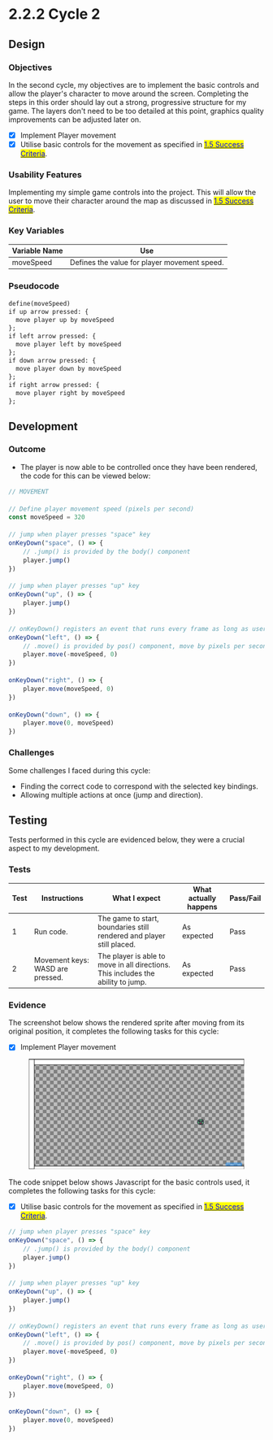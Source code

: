 # 2.2.2 Cycle 2

## Design

### Objectives

In the second cycle, my objectives are to implement the basic controls and allow the player's character to move around the screen. Completing the steps in this order should lay out a strong, progressive structure for my game. The layers don't need to be too detailed at this point, graphics quality improvements can be adjusted later on.

* [x] Implement Player movement
* [x] Utilise basic controls for the movement as specified in [<mark style="color:blue;">1.5 Success Criteria</mark>](../1-analysis/1.5-success-criteria.md).

### Usability Features

Implementing my simple game controls into the project. This will allow the user to move their character around the map as discussed in [<mark style="color:blue;">1.5 Success Criteria</mark>](../1-analysis/1.5-success-criteria.md).



### Key Variables

| Variable Name | Use                                          |
| ------------- | -------------------------------------------- |
| moveSpeed     | Defines the value for player movement speed. |

### Pseudocode

```
define(moveSpeed)
if up arrow pressed: { 
  move player up by moveSpeed
};
if left arrow pressed: {
  move player left by moveSpeed
};
if down arrow pressed: {
  move player down by moveSpeed
};
if right arrow pressed: {
  move player right by moveSpeed
};
```

## Development

### Outcome

* The player is now able to be controlled once they have been rendered, the code for this can be viewed below:

```javascript
// MOVEMENT

// Define player movement speed (pixels per second)
const moveSpeed = 320

// jump when player presses "space" key
onKeyDown("space", () => {
    // .jump() is provided by the body() component
    player.jump()
})

// jump when player presses "up" key
onKeyDown("up", () => {
	player.jump()
})

// onKeyDown() registers an event that runs every frame as long as user is holding a certain key
onKeyDown("left", () => {
	// .move() is provided by pos() component, move by pixels per second
	player.move(-moveSpeed, 0)
})

onKeyDown("right", () => {
	player.move(moveSpeed, 0)
})

onKeyDown("down", () => {
	player.move(0, moveSpeed)
})
```

### Challenges

Some challenges I faced during this cycle:

* Finding the correct code to correspond with the selected key bindings.
* Allowing multiple actions at once (jump and direction).

## Testing

Tests performed in this cycle are evidenced below, they were a crucial aspect to my development.

### Tests

| Test | Instructions                     | What I expect                                                                    | What actually happens | Pass/Fail |
| ---- | -------------------------------- | -------------------------------------------------------------------------------- | --------------------- | --------- |
| 1    | Run code.                        | The game to start, boundaries still rendered and player still placed.            | As expected           | Pass      |
| 2    | Movement keys: WASD are pressed. | The player is able to move in all directions. This includes the ability to jump. | As expected           | Pass      |

### Evidence

The screenshot below shows the rendered sprite after moving from its original position, it completes the following tasks for this cycle:

* [x] Implement Player movement

<figure><img src="../.gitbook/assets/image.png" alt=""><figcaption></figcaption></figure>

The code snippet below shows Javascript for the basic controls used, it completes the following tasks for this cycle:

* [x] Utilise basic controls for the movement as specified in [<mark style="color:blue;">1.5 Success Criteria</mark>](../1-analysis/1.5-success-criteria.md).

```javascript
// jump when player presses "space" key
onKeyDown("space", () => {
    // .jump() is provided by the body() component
    player.jump()
})

// jump when player presses "up" key
onKeyDown("up", () => {
	player.jump()
})

// onKeyDown() registers an event that runs every frame as long as user is holding a certain key
onKeyDown("left", () => {
	// .move() is provided by pos() component, move by pixels per second
	player.move(-moveSpeed, 0)
})

onKeyDown("right", () => {
	player.move(moveSpeed, 0)
})

onKeyDown("down", () => {
	player.move(0, moveSpeed)
})
```
